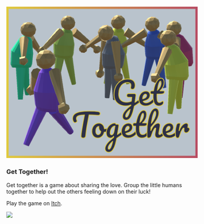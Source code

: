 ![](https://github.com/julzerinos/unity-joined-together/blob/marketing/itch%20main.png?raw=true)

### Get Together!

Get together is a game about sharing the love. Group the little humans together to help out the others feeling down on their luck!

Play the game on [Itch](https://julzerinos.itch.io/get-together).

![](https://github.com/julzerinos/unity-joined-together/blob/marketing/gameplay1.gif?raw=true)

